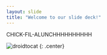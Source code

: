 ```yaml
---
layout: slide
title: "Welcome to our slide deck!"
---
```


CHICK-FIL-ALUNCHHHHHHHHHH

![droidtocat](https://octodex.github.com/images/droidtocat.png)
{: .center}
